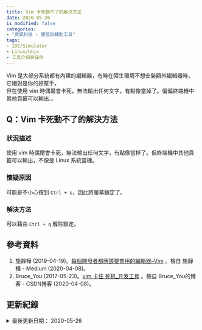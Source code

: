```yaml
---
title: Vim 卡死動不了的解決方法
date: 2020-05-26
is_modified: false
categories:
- "資訊科技 › 開發與輔助工具"
tags:
- IDE/Simulator
- Linux/Unix
- 工具介紹與操作
--- 
```


Vim 是大部分系統都有內建的編輯器，有時在陌生環境不想安裝額外編輯器時，它絕對是你的好幫手。     
但在使用 vim 時偶爾會卡死，無法輸出任何文字，有點像當掉了。偏偏終端機中其他頁籤可以輸出...

<!--more-->
<p class="paragraph-spacing"></p><p class="paragraph-spacing"></p> 

## Q：Vim 卡死動不了的解決方法
### 狀況描述
使用 vim 時偶爾會卡死，無法輸出任何文字，有點像當掉了。但終端機中其他頁籤可以輸出，不像是 Linux 系統當機。


### 懷疑原因
可能是不小心按到 `Ctrl + s`，因此將螢幕鎖定了。


### 解決方法
可以藉由 `Ctrl + q` 解除鎖定。



## 參考資料 
1. 施靜樺 (2019-04-19)。[每個開發者都應該要會用的編輯器–Vim](https://medium.com/@jinghua.shih/%E6%AF%8F%E5%80%8B%E9%96%8B%E7%99%BC%E8%80%85%E9%83%BD%E6%87%89%E8%A9%B2%E8%A6%81%E6%9C%83%E7%94%A8%E7%9A%84%E7%B7%A8%E8%BC%AF%E5%99%A8-vim-5f83349973a3) 。檢自 施靜樺 - Medium (2020-04-08)。
2. Bruce_You (2017-05-23)。[vim 卡住 死机_开发工具](https://blog.csdn.net/Bruce_You/article/details/72633717) 。檢自 Bruce_You的博客 - CSDN博客 (2020-04-08)。



## 更新紀錄
<details class="update_stamp">
  <summary>最後更新日期： 2020-05-26</summary>
  <ul>
    <li>2020-05-26 發布</li>
    <li>2020-04-08 完稿</li>
  </ul>
</details>